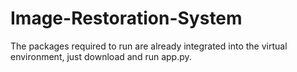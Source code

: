 # Image-Restoration-System
The packages required to run are already integrated into the virtual environment, just download and run app.py.
